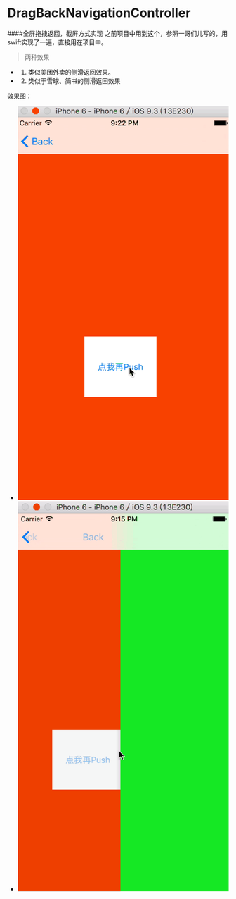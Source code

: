 # DragBackNavigationController
####全屏拖拽返回，截屏方式实现 之前项目中用到这个，参照一哥们儿写的，用swift实现了一遍，直接用在项目中。

> 两种效果
* 1. 类似美团外卖的侧滑返回效果。
* 2. 类似于雪球、简书的侧滑返回效果


效果图：
  * ![效果图1](https://github.com/MonkeyRing/DragBackNavigationController/blob/master/images/page2.gif)
  * ![效果图2](https://github.com/MonkeyRing/DragBackNavigationController/blob/master/images/page1.gif)

